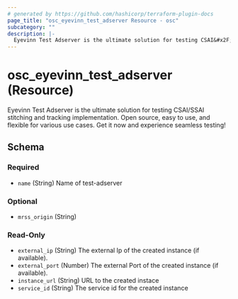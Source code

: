 ```yaml
---
# generated by https://github.com/hashicorp/terraform-plugin-docs
page_title: "osc_eyevinn_test_adserver Resource - osc"
subcategory: ""
description: |-
  Eyevinn Test Adserver is the ultimate solution for testing CSAI&#x2F;SSAI stitching and tracking implementation. Open source, easy to use, and flexible for various use cases. Get it now and experience seamless testing!
---
```


# osc_eyevinn_test_adserver (Resource)

Eyevinn Test Adserver is the ultimate solution for testing CSAI&#x2F;SSAI stitching and tracking implementation. Open source, easy to use, and flexible for various use cases. Get it now and experience seamless testing!



<!-- schema generated by tfplugindocs -->
## Schema

### Required

- `name` (String) Name of test-adserver

### Optional

- `mrss_origin` (String)

### Read-Only

- `external_ip` (String) The external Ip of the created instance (if available).
- `external_port` (Number) The external Port of the created instance (if available).
- `instance_url` (String) URL to the created instace
- `service_id` (String) The service id for the created instance

